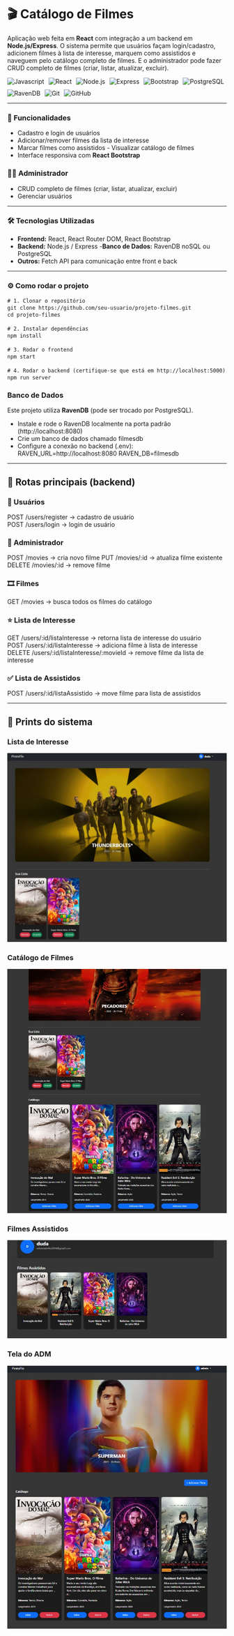 # 🎬 Catálogo de Filmes 
Aplicação web feita em **React** com integração a um backend em **Node.js/Express**. 
O sistema permite que usuários façam login/cadastro, adicionem filmes à lista de interesse, marquem como assistidos e naveguem pelo catálogo completo de filmes. 
E o administrador pode fazer CRUD completo de filmes (criar, listar, atualizar, excluir).

<div style="display: flex; gap: 10px; flex-wrap: wrap;"> 
  <img align="center" alt="Javascript" src="https://img.shields.io/badge/JavaScript-F7DF1E?style=for-the-badge&logo=javascript&logoColor=black"/> 
  <img align="center" alt="React" src="https://img.shields.io/badge/React-20232A?logo=react&logoColor=61DAFB&style=for-the-badge"/> 
  <img align="center" alt="Node.js" src="https://img.shields.io/badge/Node.js-43853D?style=for-the-badge&logo=node.js&logoColor=white"/> 
  <img align="center" alt="Express" src="https://img.shields.io/badge/Express-000000?style=for-the-badge&logo=express&logoColor=white"/> 
  <img align="center" alt="Bootstrap" src="https://img.shields.io/badge/Bootstrap-563D7C?style=for-the-badge&logo=bootstrap&logoColor=white"/> 
  <img align="center" alt="PostgreSQL" src="https://img.shields.io/badge/PostgreSQL-316192?style=for-the-badge&logo=postgresql&logoColor=white"/> 
  <img align="center" alt="RavenDB" src="https://img.shields.io/badge/RavenDB-CC0000?style=for-the-badge&logo=raven&logoColor=white"/> 
  <img align="center" alt="Git" src="https://img.shields.io/badge/Git-F05033?style=for-the-badge&logo=git&logoColor=white"/> 
  <img align="center" alt="GitHub" src="https://img.shields.io/badge/GitHub-181717?style=for-the-badge&logo=github&logoColor=white"/> 
</div> 

--- 

### 🚀 Funcionalidades
- Cadastro e login de usuários
- Adicionar/remover filmes da lista de interesse 
- Marcar filmes como assistidos - Visualizar catálogo de filmes
- Interface responsiva com **React Bootstrap**

### 👩‍💼 Administrador 
- CRUD completo de filmes (criar, listar, atualizar, excluir)
- Gerenciar usuários 
  
--- 

### 🛠 Tecnologias Utilizadas 
- **Frontend:** React, React Router DOM, React Bootstrap 
- **Backend:** Node.js / Express 
-**Banco de Dados:** RavenDB noSQL ou PostgreSQL 
- **Outros:** Fetch API para comunicação entre front e back

--- 

### ⚙️ Como rodar o projeto

```
# 1. Clonar o repositório
git clone https://github.com/seu-usuario/projeto-filmes.git
cd projeto-filmes

# 2. Instalar dependências
npm install

# 3. Rodar o frontend
npm start

# 4. Rodar o backend (certifique-se que está em http://localhost:5000)
npm run server
```
### Banco de Dados
Este projeto utiliza **RavenDB** (pode ser trocado por PostgreSQL).
- Instale e rode o RavenDB localmente na porta padrão (http://localhost:8080)
- Crie um banco de dados chamado filmesdb
- Configure a conexão no backend (.env): RAVEN_URL=http://localhost:8080 RAVEN_DB=filmesdb

---

## 📡 Rotas principais (backend) 

### 👤 Usuários
POST /users/register → cadastro de usuário <br> 
 POST /users/login → login de usuário 

### 📡 Administrador
POST /movies → cria novo filme
PUT /movies/:id → atualiza filme existente
DELETE /movies/:id → remove filme

### 🎞 Filmes 
GET /movies → busca todos os filmes do catálogo 

### ⭐ Lista de Interesse 
GET /users/:id/listaInteresse → retorna lista de interesse do usuário <br> 
POST /users/:id/listaInteresse → adiciona filme à lista de interesse <br>
DELETE /users/:id/listaInteresse/:movieId → remove filme da lista de interesse 

### ✅ Lista de Assistidos
POST /users/:id/listaAssistido → move filme para lista de assistidos 


---
## 📸 Prints do sistema 

###  Lista de Interesse 
![Lista de Interesse](./Prints/lista.jpg) 

### Catálogo de Filmes 
![Catálogo de Filmes](./Prints/home.jpg) 

###  Filmes Assistidos
![Filmes Assistidos](./Prints/listaA.jpg)

### Tela do ADM
![Filmes Assistidos](./Prints/adm.jpg)
